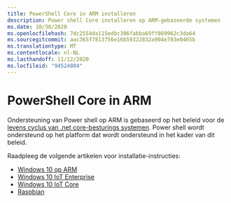 ```yaml
---
title: PowerShell Core in ARM installeren
description: Power shell Core installeren op ARM-gebaseerde systemen
ms.date: 10/30/2020
ms.openlocfilehash: 7dc2554da115edbc306fabba69ff869962c3da64
ms.sourcegitcommit: aac365f7813756e16b59322832a904e703e0465b
ms.translationtype: MT
ms.contentlocale: nl-NL
ms.lasthandoff: 11/12/2020
ms.locfileid: "94524804"
---
```

# <a name="powershell-core-on-arm"></a>PowerShell Core in ARM

<!-- TODO: add link to .NET 5 lifecylce - distingquish 7.0 vs 7.1-->

Ondersteuning van Power shell op ARM is gebaseerd op het beleid voor de [levens cyclus van .net core-besturings systemen](https://github.com/dotnet/core/blob/master/release-notes/3.1/3.1-supported-os.md).
Power shell wordt ondersteund op het platform dat wordt ondersteund in het kader van dit beleid.

Raadpleeg de volgende artikelen voor installatie-instructies:

- [Windows 10 op ARM](installing-powershell-core-on-windows.md#installing-the-zip-package)
- [Windows 10 IoT Enterprise](installing-powershell-core-on-windows.md#deploying-on-windows-10-iot-enterprise)
- [Windows 10 IoT Core](installing-powershell-core-on-windows.md#deploying-on-windows-10-iot-core)
- [Raspbian](installing-powershell-core-on-linux.md#raspbian)
